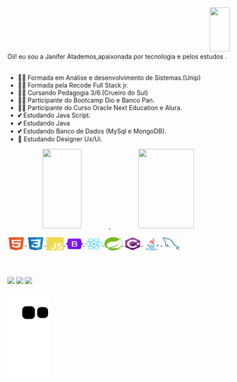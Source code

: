  <div align="right">
 <img     height="100em"width="30%" src="https://64.media.tumblr.com/ec90e55981cd01a3e1a69e724967a31c/tumblr_ntb1nzAguK1qc4uvwo1_500.gifv"/> 
  </div>
  Oii! eu sou a Janifer Atademos,apaixonada por tecnologia e pelos estudos .<br><br>


- 👨‍🎓 Formada em Análise e desenvolvimento de Sistemas.(Unip)
- 👨‍🎓 Formada pela Recode Full Stack jr.
- 👨‍🎓 Cursando Pedagogia 3/6.(Crueiro do Sul)
- 👨‍🎓 Participante do Bootcamp Dio e Banco Pan.
- 👨‍🎓 Participante do Curso Oracle Next Education e Alura.
- 💕 Estudando Java Script.
- 💕 Estudando Java
- 💕 Estudando Banco de Dados (MySql e MongoDB).
- 📘 Estudando Designer Ux/Ui.

<div align="center">
  <a href="https://github.com/janiferatademos">
  <img height="180em"width="42%" src="https://github-readme-stats.vercel.app/api?username=janiferatademos&show_icons=true&theme=dracula&include_all_commits=true&count_private=true"/>
  <img height="180em"width="50%"  src="https://github-readme-stats.vercel.app/api/top-langs/?username=janiferatademos&layout=compact&langs_count=7&theme=dracula"/>
</div>

 
   
  <div style="display: inline_block"><br>
  <img align="center" alt="Janifer-HTML" height="30" width="40" src="https://raw.githubusercontent.com/devicons/devicon/master/icons/html5/html5-original.svg">
  <img align="center" alt="Janifer-CSS" height="30" width="40" src="https://raw.githubusercontent.com/devicons/devicon/master/icons/css3/css3-original.svg">
  <img align="center" alt="Janifer-Js" height="30" width="40" src="https://raw.githubusercontent.com/devicons/devicon/master/icons/javascript/javascript-plain.svg">
  <img align="center" alt="Janifer-Bootstrap" height="30" width="40" src="https://raw.githubusercontent.com/devicons/devicon/master/icons/bootstrap/bootstrap-original.svg">
  <img align="center" alt="Janifer-React" height="30" width="40" src="https://raw.githubusercontent.com/devicons/devicon/master/icons/react/react-original.svg">
   <img align="center" alt="Janifer-Spring" height="30" width="40" src="https://raw.githubusercontent.com/devicons/devicon/master/icons/spring/spring-original.svg">
  <img align="center" alt="Janifer-Csharp" height="30" width="40" src="https://raw.githubusercontent.com/devicons/devicon/master/icons/csharp/csharp-original.svg">
  <img align="center" alt="Janifer-Java" height="30" width="40" src="https://raw.githubusercontent.com/devicons/devicon/master/icons/java/java-original.svg">
   <img align="center" alt="Janifer-Mysql" height="30" width="40" src="https://raw.githubusercontent.com/devicons/devicon/master/icons/mysql/mysql-original.svg">
 
 
</div> 
       

  
  ##
 
<div style=display:inline_block"><br>
 
  <a href="https://instagram.com/janiferatademos" target="_blank"><img src="https://img.shields.io/badge/-Instagram-%23E4405F?style=for-the-badge&logo=instagram&logoColor=white" target="_blank"></a>
 <a href = "mailto:janiferatademos@gmail.com"><img src="https://img.shields.io/badge/-Gmail-%23333?style=for-the-badge&logo=gmail&logoColor=white" target="_blank"></a>
  <a href="https://www.linkedin.com/in/janiferatademos?lipi=urn%3Ali%3Apage%3Ad_flagship3_profile_view_base_contact_details%3Bb9HmbAeVRwCD%2FffsCyoKvw%3D%3D" target="_blank"><img src="https://img.shields.io/badge/-LinkedIn-%230077B5?style=for-the-badge&logo=linkedin&logoColor=white" target="_blank"></a>
 
  ![Snake animation](https://github.com/janiferatademos/janiferatademos/blob/output/github-contribution-grid-snake.svg)

</div>

